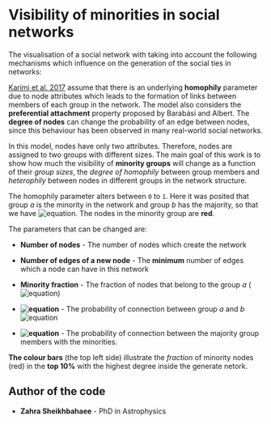 # Visibility of minorities in social networks

The visualisation of a social network with taking into account the following mechanisms which influence on the generation of the social ties in networks:

[Karimi et al. 2017](https://arxiv.org/pdf/1702.00150.pdf) assume that there is an underlying **homophily** parameter due to node attributes which leads to the formation of links between members of each group in the network. The model also considers the **preferential attachment** property proposed by Barabási and Albert. The **degree of nodes** can change the probability of an edge between nodes, since this behaviour has been observed in many real-world social networks.  

In this model, nodes have only two attributes. Therefore, nodes are assigned to two groups with different sizes. The main goal of this work is to show how much the visibility of **minority groups** will change as a function of their *group sizes*, the *degree of homophily* between group members and *heterophily* between nodes in different groups in the network structure. 

The homophily parameter alters between ```0``` to ```1```.  Here it was posited that group *a* is the minority in the network and group *b* has the majority, so that we have ![equation](http://www.sciweavers.org/download/Tex2Img_1508943226.jpg). The nodes in the minority group are **red**.

The parameters that can be changed are:

* **Number of nodes** - The number of nodes which create the network

* **Number of edges of a new node** - The **minimum** number of edges which a node can have in this network

* **Minority fraction** - The fraction of nodes that belong to the group *a* (![equation](http://www.sciweavers.org/download/Tex2Img_1508942344.jpg))

* **![equation](http://www.sciweavers.org/download/Tex2Img_1508943819.jpg)** - The probability of connection between group *a* and *b* ![equation](http://www.sciweavers.org/download/Tex2Img_1508944002.jpg)

* **![equation](http://www.sciweavers.org/download/Tex2Img_1508944093.jpg)** - The probability of connection between the majority group members with the minorities.


**The colour bars** (the top left side) illustrate the *fraction* of minority nodes (red) in the **top 10%** with the highest degree inside the generate netork.


## Author of the code

* **Zahra Sheikhbahaee** - PhD in Astrophysics 

